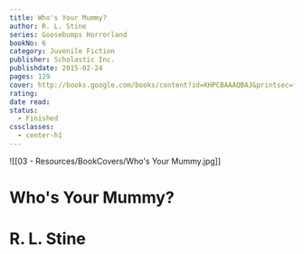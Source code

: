 ```yaml
---
title: Who's Your Mummy?
author: R. L. Stine
series: Goosebumps Horrorland
bookNo: 6
category: Juvenile Fiction
publisher: Scholastic Inc.
publishdate: 2015-02-24
pages: 129
cover: http://books.google.com/books/content?id=KHPCBAAAQBAJ&printsec=frontcover&img=1&zoom=1&edge=curl&source=gbs_api
rating: 
date read: 
status:
  - Finished
cssclasses:
  - center-h1
---
```

![[03 - Resources/BookCovers/Who's Your Mummy.jpg]]
# Who's Your Mummy?
# R. L. Stine